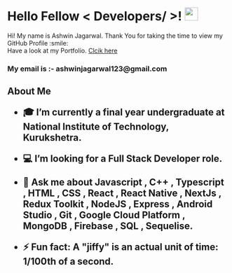 <div display="flex">
  
<h1> Hello Fellow < Developers/ >! <img src = "https://raw.githubusercontent.com/MartinHeinz/MartinHeinz/master/wave.gif" width = 30px> </h1>

  <div size='20px'> Hi! My name is Ashwin Jagarwal. Thank You for taking the time to view my GitHub Profile :smile: </div>
<!--   
  <p align="right">  
    <img width="20%" src="https://res.cloudinary.com/dgsjlfsoi/image/upload/v1658649019/avatars/Ashwin_cw6d8i.jpg" />
  </p>  -->
  
<div size='20px'> Have a look at my Portfolio. <a href="https://magenta-dango-dfc19b.netlify.app/" alt="portfolio">Clcik here </a> </div>
  <h3> My email is :- ashwinjagarwal123@gmail.com </h3>
  
</div>

<h2> About Me
<!--   <img src = "https://media0.giphy.com/media/KDDpcKigbfFpnejZs6/giphy.gif?cid=ecf05e47oy6f4zjs8g1qoiystc56cu7r9tb8a1fe76e05oty&rid=giphy.gif" width = 100px></h2> -->

- 🎓 I’m currently a final year undergraduate at National Institute of Technology, Kurukshetra.
  
- 💻 I’m looking for a Full Stack Developer role.
  
- 💬 Ask me about Javascript , C++ , Typescript , HTML , CSS , React , React Native , NextJs , Redux Toolkit , NodeJS , Express , Android Studio , Git , Google Cloud Platform , MongoDB , Firebase , SQL , Sequelise.
  
- ⚡ Fun fact: A "jiffy" is an actual unit of time: 1/100th of a second.
<!-- 
<h2> Connect with me <img src='https://raw.githubusercontent.com/ShahriarShafin/ShahriarShafin/main/Assets/handshake.gif' width="100px"> </h2>
  
  <a href = 'https://www.linkedin.com/in/ashwin-jagarwal-786799187/'> <img width = '32px' align= 'center' src="https://raw.githubusercontent.com/rahulbanerjee26/githubAboutMeGenerator/main/icons/linked-in-alt.svg"/></a> 

  <a href = 'https://twitter.com/ashwinJagarwal'> <img width = '32px' align= 'center' src="https://raw.githubusercontent.com/rahulbanerjee26/githubAboutMeGenerator/main/icons/twitter.svg"/></a>  -->
